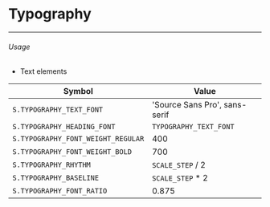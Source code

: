 # Typography

---

###### Usage

-   Text elements

| Symbol                             | Value                         |
| ---------------------------------- | ----------------------------- |
| `S.TYPOGRAPHY_TEXT_FONT`           | 'Source Sans Pro', sans-serif |
| `S.TYPOGRAPHY_HEADING_FONT`        | `TYPOGRAPHY_TEXT_FONT`        |
| `S.TYPOGRAPHY_FONT_WEIGHT_REGULAR` | 400                           |
| `S.TYPOGRAPHY_FONT_WEIGHT_BOLD`    | 700                           |
| `S.TYPOGRAPHY_RHYTHM`              | `SCALE_STEP` / 2              |
| `S.TYPOGRAPHY_BASELINE`            | `SCALE_STEP` \* 2             |
| `S.TYPOGRAPHY_FONT_RATIO`          | 0.875                         |
